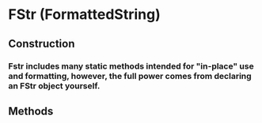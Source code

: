 # FStr (FormattedString)


## Construction

### Fstr includes many static methods intended for "in-place" use and formatting, however, the full power comes from declaring an FStr object yourself.

## Methods

### 
